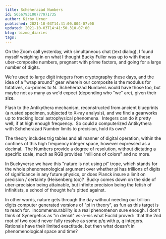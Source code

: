 ```yaml
---
title: Scheherazad Numbers
id: 5656793100777971735
author: Kirby Urner
published: 2021-10-03T14:41:00.004-07:00
updated: 2021-10-03T14:41:50.310-07:00
blog: bizmo_diaries
tags: 
---
```


On the Zoom call yesterday, with simultaneous chat (text dialog), I found myself weighing in on what I thought Bucky Fuller was up to with these uber-composite numbers, pregnant with prime factors, and going for a large number of digits.

We're used to large digit integers from cryptography these days, and the idea of a "wrap around" gear wherein our composite is the modulus for totatives, co-primes to N.  Scheherazad Numbers would have those too, but maybe not as many as we'd expect (depending who "we" are), given their size.

Flash to the Antikythera mechanism, reconstructed from ancient blueprints (a rusted specimen, subjected to X-ray analysis), and we find a gearworks up to tracking local astrophysical phenomena.  Integers can do it pretty well, if at high enough frequency.  So could a computerized Antikythera with Scheherazad Number limits to precision, hold its own?

The theory includes trig tables and all manner of digital operation, within the confines of this high frequency integer space, however expressed as a decimal.  The Numbers provide a degree of resolution, without dictating a specific scale, much as RGB provides "millions of colors" and no more.

In Buckyverse we have this "nature is not using pi" trope, which stands for the whole phenomenological argument over whether pi has trillions of digits of significance in any future physics, or does Planck insure a limit on precision / certainty (Heisenberg too)?  Bucky comes down on the side of uber-precision being attainable, but infinite precision being the fetish of infinitists, a school of thought he's pitted against.

In other words, nature gets through the day without needing our trillion digits computer generated versions of "pi in theory", as fun as this target is to reach for.  Incommensurability is a real phenomenon sure enough. I don't think of Synergetics as "in denial" vs-a-vis what Euclid proved:  that the 2nd root of two could never fully resolve as some p/q with p, q integers.  Rationals have their limited exactitude, but then what doesn't in phenomenological space and time?